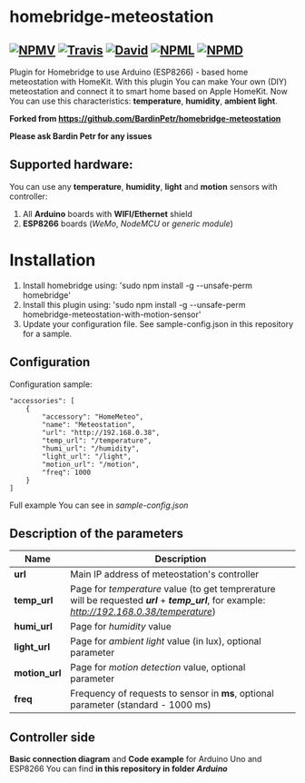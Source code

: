 homebridge-meteostation
=======================
[![NPMV](https://img.shields.io/npm/v/homebridge-meteostation.svg?style=flat-square)](https://npmjs.org/package/homebridge-meteostation) [![Travis](https://img.shields.io/travis/BardinPetr/homebridge-meteostation.svg?style=flat-square)](https://travis-ci.org/BardinPetr/homebridge-meteostation) [![David](https://img.shields.io/david/BardinPetr/homebridge-meteostation.svg?style=flat-square)](https://david-dm.org/BardinPetr/homebridge-meteostation) [![NPML](https://img.shields.io/npm/l/homebridge-meteostation.svg?style=flat-square)](https://github.com/BardinPetr/homebridge-meteostation/blob/master/LICENSE) [![NPMD](https://img.shields.io/npm/dt/homebridge-meteostation.svg?style=flat-square)](https://npmjs.org/package/homebridge-meteostation)
-------------------
Plugin for Homebridge to use Arduino (ESP8266) - based home meteostation with HomeKit.
With this plugin You can make Your own (DIY) meteostation and connect it to smart home based on Apple HomeKit. Now You can use this characteristics: **temperature**, **humidity**, **ambient light**.

**Forked from https://github.com/BardinPetr/homebridge-meteostation**

**Please ask Bardin Petr for any issues**

Supported hardware:
-------------------

You can use any **temperature**, **humidity**, **light** and **motion** sensors with controller:

 1. All **Arduino** boards with **WIFI/Ethernet** shield
 2. **ESP8266** boards (*WeMo*, *NodeMCU* or *generic module*)

Installation
============
1. Install homebridge using: 'sudo npm install -g --unsafe-perm homebridge'
2. Install this plugin using: 'sudo npm install -g --unsafe-perm homebridge-meteostation-with-motion-sensor'
3. Update your configuration file. See sample-config.json in this repository for a sample.

Configuration
-------------

Configuration sample:

    "accessories": [
        {
            "accessory": "HomeMeteo",
            "name": "Meteostation",
            "url": "http://192.168.0.38",
            "temp_url": "/temperature",
            "humi_url": "/humidity",
            "light_url": "/light",
            "motion_url": "/motion",
            "freq": 1000
        }
    ]

Full example You can see in _sample-config.json_

Description of the parameters
-----------------------------

|Name | Description |
|---|---|
|**url** | Main IP address of meteostation's controller|
|**temp_url** | Page for _temperature_ value (to get temprerature will be requested **_url_** + **_temp_url_**, for example: _http://192.168.0.38/temperature_)|
|**humi_url** | Page for _humidity_ value |
|**light_url** | Page for _ambient light_ value (in lux), optional parameter |
|**motion_url** | Page for _motion detection_ value, optional parameter |
|**freq** | Frequency of requests to sensor in **ms**, optional parameter (standard - 1000 ms)|

Controller side
---------------
**Basic connection diagram** and **Code example** for Arduino Uno and ESP8266 You can find **in this repository in folder _Arduino_**